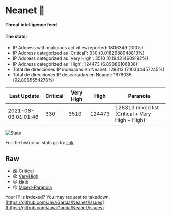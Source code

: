 # Neanet :hocho:
#### Threat intelligence feed
#### The stats:

- IP Address with malicious activities reported: 1806349 (100%)
- IP Address categorized as 'Critical':  330 (0.0182688948813%)
- IP Address categorized as 'Very High':  3510 (0.194314609192%)
- IP Address categorized as 'High':  124473 (6.89086106838)
- Total de direcciones IP indexadas en Neanet:  128313 (7.10344457245%)
- Total de direcciones IP descartadas en Neanet:  1678036 (92.8965554276%)

| Last Update | Critical | Very High | High | Paranoia |
| --- | --- | --- | --- | --- |
| 2021-08-03 01:01:46 | 330 | 3510 | 124473 | 128313 mixed list (Critical + Very High + High)|

![Stats](https://docs.google.com/spreadsheets/d/e/2PACX-1vSnaNMIXVabIpDJjufMlzH7poXnshF3mgd8Is1g9ytUEzVsP5my4Trn8f-xkoLLQ38xpL3HtmUexLo6/pubchart?oid=501124687&format=image)

For the historical stats go to: [link](/stats.csv)
## Raw
- :scream: [Critical](https://raw.githubusercontent.com/JavaGarcia/Neanet/master/blacklists/neanet_critical.txt)
- :fearful: [VeryHigh](https://raw.githubusercontent.com/JavaGarcia/Neanet/master/blacklists/neanet_veryHigh.txtt)
- :frowning: [High](https://raw.githubusercontent.com/JavaGarcia/Neanet/master/blacklists/neanet_high.txt)
- :dizzy_face: [Mixed-Paranoia](https://raw.githubusercontent.com/JavaGarcia/Neanet/master/blacklists/neanet_all.txt)


Your IP is indexed? You may request to takedown. [https://github.com/JavaGarcia/Neanet/issues](https://github.com/JavaGarcia/Neanet/issues)



























































































































































































































































































































































































































































































































































































































































































































































































































































































































































































































































































































































































































































































































































































































































































































































































































































































































































































































































































































































































































































































































































































































































































































































































































































































































































































































































































































































































































































































































































































































































































































































































































































































































































































































































































































































































































































































































































































































































































































































































































































































































































































































































































































































































































































































































































































































































































































































































































































































































































































































































































































































































































































































































































































































































































































































































































































































































































































































































































































































































































































































































































































































































































































































































































































































































































































































































































































































































































































































































































































































































































































































































































































































































































































































































































































































































































































































































































































































































































































































































































































































































































